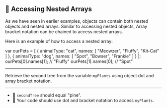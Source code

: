 🚀 Accessing Nested Arrays
--------------------------

As we have seen in earlier examples, objects can contain both nested objects and nested arrays. Similar to accessing nested objects, Array bracket notation can be chained to access nested arrays.

Here is an example of how to access a nested array:

var ourPets = \[
  {
    animalType: "cat",
    names: \[
      "Meowzer",
      "Fluffy",
      "Kit-Cat"
    \]
  },
  {
    animalType: "dog",
    names: \[
      "Spot",
      "Bowser",
      "Frankie"
    \]
  }
\];
ourPets\[0\].names\[1\]; // "Fluffy"
ourPets\[1\].names\[0\]; // "Spot"

* * *

Retrieve the second tree from the variable `myPlants` using object dot and array bracket notation.

* * *

*   🧪 `secondTree` should equal "pine".
*   🧪 Your code should use dot and bracket notation to access `myPlants`.